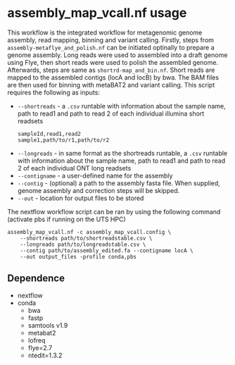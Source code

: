 # assembly_map_vcall.nf usage

This workflow is the integrated workflow for metagenomic genome assembly, read mapping, binning and variant calling. Firstly, steps from `assembly-metaflye_and_polish.nf` can be initiated optinally to prepare a genome assembly. Long reads were used to assembled into a draft genome using Flye, then short reads were used to polish the assembled genome. Afterwards, steps are same as `shortrd-map_and_bin.nf`. Short reads are mapped to the assembled contigs (locA and locB) by bwa. The BAM files are then used for binning with metaBAT2 and variant calling. This script requires the following as inputs:

* `--shortreads` - a `.csv` runtable with information about the sample name, path to read1 and path to read 2 of each individual illumina short readsets
    ```
    sampleId,read1,read2
    sample1,path/to/r1,path/to/r2
    ```
* `--longreads` - in same format as the shortreads runtable, a `.csv` runtable with information about the sample name, path to read1 and path to read 2 of each individual ONT long readsets
* `--contigname` - a user-defined name for the assembly
* `--contig` - (optional) a path to the assembly fasta file. When supplied, genome assembly and correction steps will be skipped.
* `--out` - location for output files to be stored

The nextflow workflow script can be ran by using the following command (activate pbs if running on the UTS HPC)
```
assembly_map_vcall.nf -c assembly_map_vcall.config \ 
    --shortreads path/to/shortreadstable.csv \
    --longreads path/to/longreadstable.csv \
    --contig path/to/assembly_edited.fa --contigname locA \
    --out output_files -profile conda,pbs
```

## Dependence
* nextflow
* conda
    * bwa
    * fastp
    * samtools v1.9
    * metabat2
    * lofreq
    * flye=2.7
    * ntedit=1.3.2